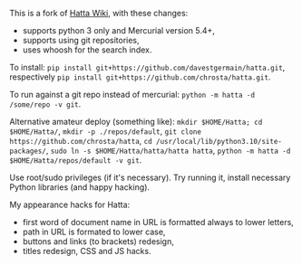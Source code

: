 This is a fork of [Hatta Wiki](http://hatta-wiki.org), with these changes:
* supports python 3 only and Mercurial version 5.4+,
* supports using git repositories,
* uses whoosh for the search index.

To install:
`pip install git+https://github.com/davestgermain/hatta.git`,
respectively `pip install git+https://github.com/chrosta/hatta.git`.

To run against a git repo instead of mercurial:
`python -m hatta -d /some/repo -v git`.

Alternative amateur deploy (something like):
`mkdir $HOME/Hatta; cd $HOME/Hatta/`, 
`mkdir -p ./repos/default`, 
`git clone https://github.com/chrosta/hatta`, 
`cd /usr/local/lib/python3.10/site-packages/`, 
`sudo ln -s $HOME/Hatta/hatta/hatta hatta`, 
`python -m hatta -d $HOME/Hatta/repos/default -v git`.

Use root/sudo privileges (if it's necessary).
Try running it, install necessary Python libraries (and happy hacking).

My appearance hacks for Hatta:
* first word of document name in URL is formatted always to lower letters,
* path in URL is formated to lower case,
* buttons and links (to brackets) redesign,
* titles redesign, CSS and JS hacks.
